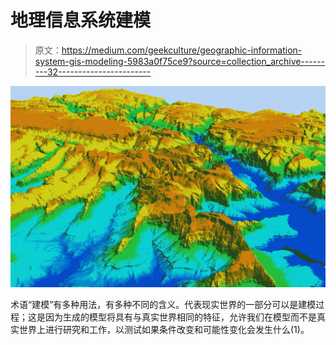 # 地理信息系统建模

> 原文：<https://medium.com/geekculture/geographic-information-system-gis-modeling-5983a0f75ce9?source=collection_archive---------32----------------------->

![](img/8f0414c2faf2e2fd4d17622e3445680f.png)

术语“建模”有多种用法，有多种不同的含义。代表现实世界的一部分可以是建模过程；这是因为生成的模型将具有与真实世界相同的特征，允许我们在模型而不是真实世界上进行研究和工作，以测试如果条件改变和可能性变化会发生什么(1)。